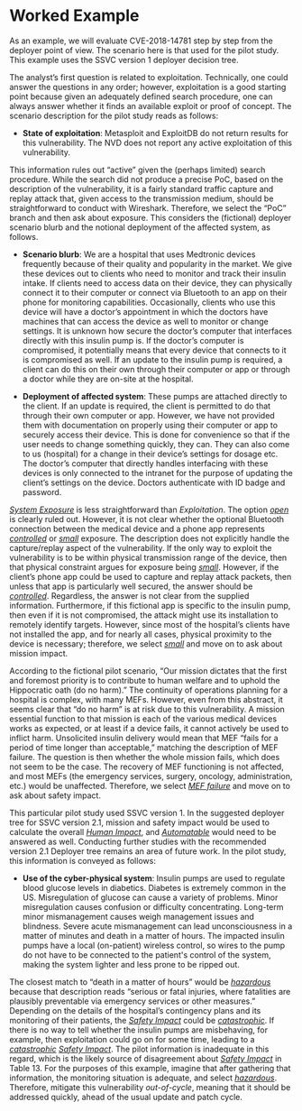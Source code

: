 
# Worked Example

As an example, we will evaluate CVE-2018-14781 step by step from the deployer point of view. The scenario here is that used for the pilot study. This example uses the SSVC version 1 deployer decision tree.

The analyst’s first question is related to exploitation. Technically, one could answer the questions in any order; however, exploitation is a good starting point because given an adequately defined search procedure, one can always answer whether it finds an available exploit or proof of concept. The scenario description for the pilot study reads as follows:

  - **State of exploitation**: Metasploit and ExploitDB do not return results for this vulnerability. The NVD does not report any active exploitation of this vulnerability.

This information rules out “active” given the (perhaps limited) search procedure. While the search did not produce a precise PoC, based on the description of the vulnerability, it is a fairly standard traffic capture and replay attack that, given access to the transmission medium, should be straightforward to conduct with Wireshark. Therefore, we select the “PoC” branch and then ask about exposure. This considers the (fictional) deployer scenario blurb and the notional deployment of the affected system, as follows.

  - **Scenario blurb**: We are a hospital that uses Medtronic devices frequently because of their quality and popularity in the market. We give these devices out to clients who need to monitor and track their insulin intake. If clients need to access data on their device, they can physically connect it to their computer or connect via Bluetooth to an app on their phone for monitoring capabilities. Occasionally, clients who use this device will have a doctor’s appointment in which the doctors have machines that can access the device as well to monitor or change settings. It is unknown how secure the doctor’s computer that interfaces directly with this insulin pump is. If the doctor’s computer is compromised, it potentially means that every device that connects to it is compromised as well. If an update to the insulin pump is required, a client can do this on their own through their computer or app or through a doctor while they are on-site at the hospital.

  - **Deployment of affected system**: These pumps are attached directly to the client. If an update is required, the client is permitted to do that through their own computer or app. However, we have not provided them with documentation on properly using their computer or app to securely access their device. This is done for convenience so that if the user needs to change something quickly, they can. They can also come to us (hospital) for a change in their device’s settings for dosage etc. The doctor’s computer that directly handles interfacing with these devices is only connected to the intranet for the purpose of updating the client’s settings on the device. Doctors authenticate with ID badge and password.

[*System Exposure*](#system-exposure) is less straightforward than *Exploitation*. The option [*open*](#system-exposure) is clearly ruled out.
However, it is not clear whether the optional Bluetooth connection between the medical device and a phone app represents [*controlled*](#system-exposure) or [*small*](#system-exposure) exposure.
The description does not explicitly handle the capture/replay aspect of the vulnerability. If the only way to exploit the vulnerability is to be within physical transmission range of the device, then that physical constraint argues for exposure being [*small*](#system-exposure).
However, if the client’s phone app could be used to capture and replay attack packets, then unless that app is particularly well secured, the answer should be [*controlled*](#system-exposure).
Regardless, the answer is not clear from the supplied information. Furthermore, if this fictional app is specific to the insulin pump, then even if it is not compromised, the attack might use its installation to remotely identify targets.
However, since most of the hospital’s clients have not installed the app, and for nearly all cases, physical proximity to the device is necessary; therefore, we select [*small*](#system-exposure) and move on to ask about mission impact.

According to the fictional pilot scenario, “Our mission dictates that the first and foremost priority is to contribute to human welfare and to uphold the Hippocratic oath (do no harm).” The continuity of operations planning for a hospital is complex, with many MEFs. However, even from this abstract, it seems clear that “do no harm” is at risk due to this vulnerability. A mission essential function to that mission is each of the various medical devices works as expected, or at least if a device fails, it cannot actively be used to inflict harm. Unsolicited insulin delivery would mean that MEF “fails for a period of time longer than acceptable,” matching the description of MEF failure. The question is then whether the whole mission fails, which does not seem to be the case. The recovery of MEF functioning is not affected, and most MEFs (the emergency services, surgery, oncology, administration, etc.) would be unaffected. Therefore, we select [*MEF failure*](#mission-impact) and move on to ask about safety impact.

This particular pilot study used SSVC version 1.
In the suggested deployer tree for SSVC version 2.1, mission and safety impact would be used to calculate the overall [*Human Impact*](#human-impat), and [*Automatable*](#automatable) would need to be answered as well.
Conducting further studies with the recommended version 2.1 Deployer tree remains an area of future work.
In the pilot study, this information is conveyed as follows:

  - **Use of the cyber-physical system**: Insulin pumps are used to regulate blood glucose levels in diabetics. Diabetes is extremely common in the US. Misregulation of glucose can cause a variety of problems. Minor misregulation causes confusion or difficulty concentrating. Long-term minor mismanagement causes weigh management issues and blindness. Severe acute mismanagement can lead unconsciousness in a matter of minutes and death in a matter of hours. The impacted insulin pumps have a local (on-patient) wireless control, so wires to the pump do not have to be connected to the patient's control of the system, making the system lighter and less prone to be ripped out.

The closest match to “death in a matter of hours” would be [*hazardous*](#safety-impact) because that description reads “serious or fatal injuries, where fatalities are plausibly preventable via emergency services or other measures.”
Depending on the details of the hospital’s contingency plans and its monitoring of their patients, the [*Safety Impact*](#safety-impact) could be [*catastrophic*](#safety-impact).
If there is no way to tell whether the insulin pumps are misbehaving, for example, then exploitation could go on for some time, leading to a [*catastrophic*](#safety-impact) [*Safety Impact*](#safety-impact).
The pilot information is inadequate in this regard, which is the likely source of disagreement about [*Safety Impact*](#safety-impact) in Table 13.
For the purposes of this example, imagine that after gathering that information, the monitoring situation is adequate, and select [*hazardous*](#safety-impact).
Therefore, mitigate this vulnerability *out-of-cycle*, meaning that it should be addressed quickly, ahead of the usual update and patch cycle.
